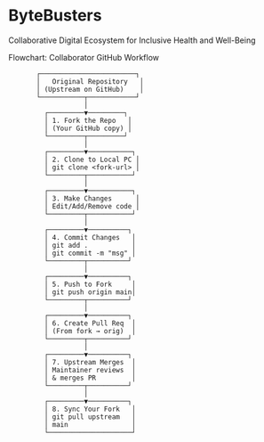 # ByteBusters
Collaborative Digital Ecosystem for Inclusive Health and Well-Being 


Flowchart: Collaborator GitHub Workflow

           ┌────────────────────────┐
           │   Original Repository   │
           │ (Upstream on GitHub)    │
           └───────────┬────────────┘
                       │
             ┌─────────▼─────────┐
             │ 1. Fork the Repo   │
             │ (Your GitHub copy) │
             └─────────┬─────────┘
                       │
             ┌─────────▼───────────┐
             │ 2. Clone to Local PC │
             │ git clone <fork-url> │
             └─────────┬───────────┘
                       │
             ┌─────────▼───────────┐
             │ 3. Make Changes      │
             │ Edit/Add/Remove code │
             └─────────┬───────────┘
                       │
             ┌─────────▼──────────┐
             │ 4. Commit Changes   │
             │ git add .           │
             │ git commit -m "msg" │
             └─────────┬──────────┘
                       │
             ┌─────────▼──────────┐
             │ 5. Push to Fork     │
             │ git push origin main│
             └─────────┬──────────┘
                       │
             ┌─────────▼──────────┐
             │ 6. Create Pull Req  │
             │ (From fork → orig)  │
             └─────────┬──────────┘
                       │
             ┌─────────▼──────────┐
             │ 7. Upstream Merges  │
             │ Maintainer reviews  │
             │ & merges PR         │
             └─────────┬──────────┘
                       │
             ┌─────────▼──────────┐
             │ 8. Sync Your Fork   │
             │ git pull upstream   │
             │ main                │
             └─────────────────────┘
